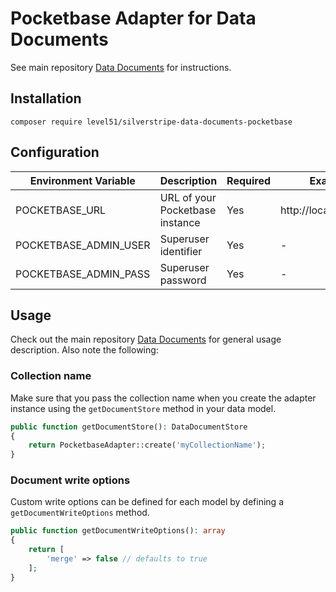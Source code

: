 # Pocketbase Adapter for Data Documents

See main repository [Data Documents](https://github.com/Level51/silverstripe-data-documents) for instructions.

## Installation

```
composer require level51/silverstripe-data-documents-pocketbase
```

## Configuration

| Environment Variable   | Description                     | Required | Example               |
|------------------------|---------------------------------|----------|-----------------------|
| POCKETBASE_URL         | URL of your Pocketbase instance | Yes      | http://localhost:8181 |
| POCKETBASE_ADMIN_USER  | Superuser identifier            | Yes      | -                     |
| POCKETBASE_ADMIN_PASS  | Superuser password              | Yes      | -                     |

## Usage
Check out the main repository [Data Documents](https://github.com/Level51/silverstripe-data-documents) for general usage description. 
Also note the following:

### Collection name
Make sure that you pass the collection name when you create the adapter instance using the `getDocumentStore` method in your data model.

```php
public function getDocumentStore(): DataDocumentStore
{
    return PocketbaseAdapter::create('myCollectionName');
}
```

### Document write options
Custom write options can be defined for each model by defining a `getDocumentWriteOptions` method.

```php
public function getDocumentWriteOptions(): array
{
    return [
        'merge' => false // defaults to true
    ];
}
```
